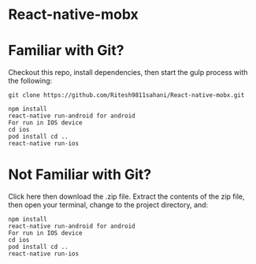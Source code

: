 # React-native-mobx

# Familiar with Git?
Checkout this repo, install dependencies, then start the gulp process with the following:
```
git clone https://github.com/Ritesh9811sahani/React-native-mobx.git

npm install
react-native run-android for android
For run in IOS device
cd ios
pod install cd ..
react-native run-ios 
```
# Not Familiar with Git?
Click here then download the .zip file. Extract the contents of the zip file, then open your terminal, change to the project directory, and:
```
npm install
react-native run-android for android
For run in IOS device
cd ios
pod install cd ..
react-native run-ios 
```
